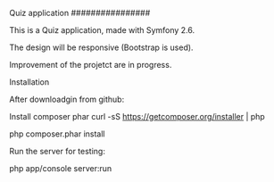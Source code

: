 Quiz application
################


This is a Quiz application, made with Symfony 2.6.

The design will be responsive (Bootstrap is used).

Improvement of the projetct are in progress.


Installation

After downloadgin from github:

Install composer phar
curl -sS https://getcomposer.org/installer | php


php composer.phar install

Run the server for testing:

php app/console server:run
